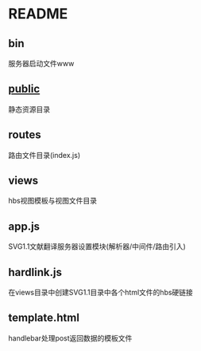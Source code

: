 # README

## bin

服务器启动文件www

## [public](/public/)

静态资源目录

## routes

路由文件目录(index.js)

## views

hbs视图模板与视图文件目录

## app.js

SVG1.1文献翻译服务器设置模块(解析器/中间件/路由引入)

## hardlink.js

在views目录中创建SVG1.1目录中各个html文件的hbs硬链接

## template.html

handlebar处理post返回数据的模板文件

